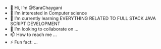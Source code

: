- 👋 Hi, I’m @SaraChaygani
- 👀 I’m interested in Computer science
- 🌱 I’m currently learning EVERYTHING RELATED TO FULL STACK JAVA SCRIPT DEVELOPMENT
- 💞️ I’m looking to collaborate on ...
- 📫 How to reach me ...
- ⚡ Fun fact: ...

<!---
SaraChaygani/SaraChaygani is a ✨ special ✨ repository because its `README.md` (this file) appears on your GitHub profile.
You can click the Preview link to take a look at your changes.
--->
